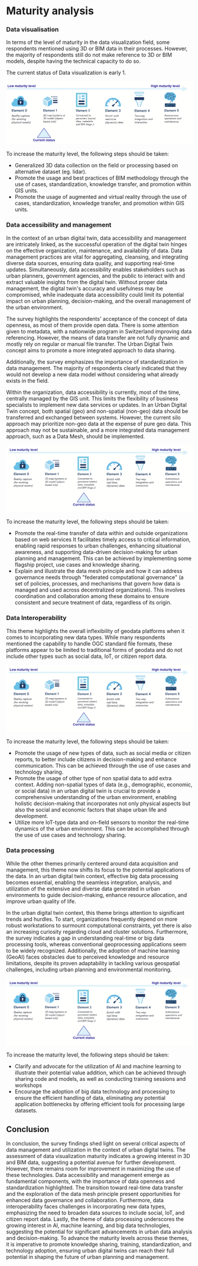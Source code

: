 # Maturity analysis

### Data visualisation

In terms of the level of maturity in the data visualization field, some respondents mentioned using 3D or BIM data in their processes. However, the majority of respondents still do not make reference to 3D or BIM models, despite having the technical capacity to do so.

The current status of Data visualization is early 1.

![Untitled](images/Untitled.png)

To increase the maturity level, the following steps should be taken:

- Generalized 3D data collection on the field or processing based on alternative dataset (eg. lidar).
- Promote the usage and best practices of BIM methodology through the use of cases, standardization, knowledge transfer, and promotion within GIS units.
- Promote the usage of augmented and virtual reality through the use of cases, standardization, knowledge transfer, and promotion within GIS units.

### Data accessibility and management

In the context of an urban digital twin, data accessibility and management are intricately linked, as the successful operation of the digital twin hinges on the effective organization, maintenance, and availability of data. Data management practices are vital for aggregating, cleansing, and integrating diverse data sources, ensuring data quality, and supporting real-time updates. Simultaneously, data accessibility enables stakeholders such as urban planners, government agencies, and the public to interact with and extract valuable insights from the digital twin. Without proper data management, the digital twin's accuracy and usefulness may be compromised, while inadequate data accessibility could limit its potential impact on urban planning, decision-making, and the overall management of the urban environment.

The survey highlights the respondents' acceptance of the concept of data openness, as most of them provide open data. There is some attention given to metadata, with a nationwide program in Switzerland improving data referencing. However, the means of data transfer are not fully dynamic and mostly rely on regular or manual file transfer. The Urban Digital Twin concept aims to promote a more integrated approach to data sharing.

Additionally, the survey emphasizes the importance of standardization in data management. The majority of respondents clearly indicated that they would not develop a new data model without considering what already exists in the field. 

Within the organization, data accessibility is currently, most of the time,  centrally managed by the GIS unit. This limits the flexibility of business specialists to implement new data services or updates. In an Urban Digital Twin concept, both spatial (geo) and non-spatial (non-geo) data should be transferred and exchanged between systems. However, the current silo approach may prioritize non-geo data at the expense of pure geo data. This approach may not be sustainable, and a more integrated data management approach, such as a Data Mesh, should be implemented.

![Untitled](images/Untitled1.png)

To increase the maturity level, the following steps should be taken:

- Promote the real-time transfer of data within and outside organizations based on web services  It facilitates timely access to critical information, enabling rapid responses to urban challenges, enhancing situational awareness, and supporting data-driven decision-making for urban planning and management. This can be achieved by implementing some flagship project, use cases and knowledge sharing.
- Explain and illustrate the data mesh principle and how it can address governance needs through "federated computational governance" (a set of policies, processes, and mechanisms that govern how data is managed and used across decentralized organizations). This involves coordination and collaboration among these domains to ensure consistent and secure treatment of data, regardless of its origin.

### Data Interoperability

This theme highlights the overall inflexibility of geodata platforms when it comes to incorporating new data types. While many respondents mentioned the capability to handle OGC standard file formats, these platforms appear to be limited to traditional forms of geodata and do not include other types such as social data, IoT, or citizen report data.


![Untitled](images/Untitled1.png)

To increase the maturity level, the following steps should be taken:

- Promote the usage of new types of data, such as social media or citizen reports, to better include citizens in decision-making and enhance communication. This can be achieved through the use of use cases and technology sharing.
- Promote the usage of other type of non spatial data to add extra context. Adding non-spatial types of data (e.g., demographic, economic, or social data) in an urban digital twin is crucial to provide a comprehensive understanding of the urban environment, enabling holistic decision-making that incorporates not only physical aspects but also the social and economic factors that shape urban life and development.
- Utilize more IoT-type data and on-field sensors to monitor the real-time dynamics of the urban environment. This can be accomplished through the use of use cases and technology sharing.

### Data processing

While the other themes primarily centered around data acquisition and management, this theme now shifts its focus to the potential applications of the data. In an urban digital twin context, effective big data processing becomes essential, enabling the seamless integration, analysis, and utilization of the extensive and diverse data generated in urban environments to guide decision-making, enhance resource allocation, and improve urban quality of life.

In the urban digital twin context, this theme brings attention to significant trends and hurdles. To start, organizations frequently depend on more robust workstations to surmount computational constraints, yet there is also an increasing curiosity regarding cloud and cluster solutions. Furthermore, the survey indicates a gap in understanding real-time or big data processing tools, whereas conventional geoprocessing applications seem to be widely recognized. Additionally, the adoption of machine learning (GeoAI) faces obstacles due to perceived knowledge and resource limitations, despite its proven adaptability in tackling various geospatial challenges, including urban planning and environmental monitoring.

![Untitled](images/Untitled1.png)

To increase the maturity level, the following steps should be taken:

- Clarify and advocate for the utilization of AI and machine learning to illustrate their potential value addition, which can be achieved through sharing code and models, as well as conducting training sessions and workshops
- Encourage the adoption of big data technology and processing to ensure the efficient handling of data, eliminating any potential application bottlenecks by offering efficient tools for processing large datasets.

## Conclusion

In conclusion, the survey findings shed light on several critical aspects of data management and utilization in the context of urban digital twins. The assessment of data visualization maturity indicates a growing interest in 3D and BIM data, suggesting a potential avenue for further development. However, there remains room for improvement in maximizing the use of these technologies. Data accessibility and management emerge as fundamental components, with the importance of data openness and standardization highlighted. The transition toward real-time data transfer and the exploration of the data mesh principle present opportunities for enhanced data governance and collaboration. Furthermore, data interoperability faces challenges in incorporating new data types, emphasizing the need to broaden data sources to include social, IoT, and citizen report data. Lastly, the theme of data processing underscores the growing interest in AI, machine learning, and big data technologies, suggesting the potential for significant advancements in urban data analysis and decision-making. To advance the maturity levels across these themes, it is imperative to promote knowledge sharing, training, standardization, and technology adoption, ensuring urban digital twins can reach their full potential in shaping the future of urban planning and management.